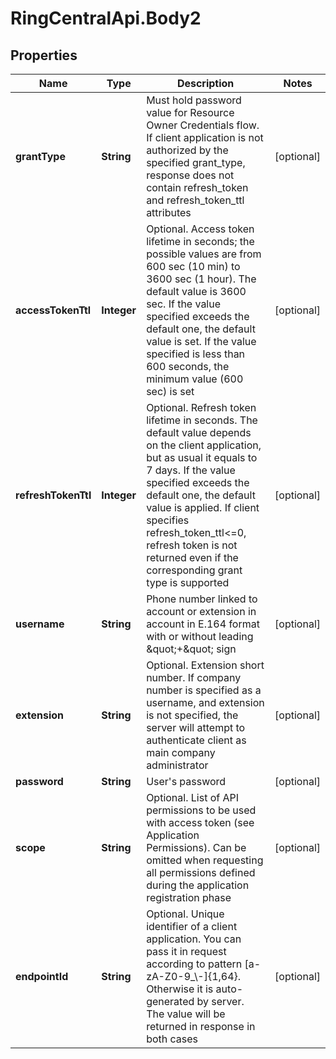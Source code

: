 # RingCentralApi.Body2

## Properties
Name | Type | Description | Notes
------------ | ------------- | ------------- | -------------
**grantType** | **String** | Must hold password value for Resource Owner Credentials flow. If client application is not authorized by the specified grant_type, response does not contain refresh_token and refresh_token_ttl attributes | [optional] 
**accessTokenTtl** | **Integer** | Optional. Access token lifetime in seconds; the possible values are from 600 sec (10 min) to 3600 sec (1 hour). The default value is 3600 sec. If the value specified exceeds the default one, the default value is set. If the value specified is less than 600 seconds, the minimum value (600 sec) is set | [optional] 
**refreshTokenTtl** | **Integer** | Optional. Refresh token lifetime in seconds. The default value depends on the client application, but as usual it equals to 7 days. If the value specified exceeds the default one, the default value is applied. If client specifies refresh_token_ttl&lt;=0, refresh token is not returned even if the corresponding grant type is supported | [optional] 
**username** | **String** | Phone number linked to account or extension in account in E.164 format with or without leading \&quot;+\&quot; sign | [optional] 
**extension** | **String** | Optional. Extension short number. If company number is specified as a username, and extension is not specified, the server will attempt to authenticate client as main company administrator | [optional] 
**password** | **String** | User&#39;s password | [optional] 
**scope** | **String** | Optional. List of API permissions to be used with access token (see Application Permissions). Can be omitted when requesting all permissions defined during the application registration phase | [optional] 
**endpointId** | **String** | Optional. Unique identifier of a client application. You can pass it in request according to pattern [a-zA-Z0-9_\\-]{1,64}. Otherwise it is auto-generated by server. The value will be returned in response in both cases | [optional] 


